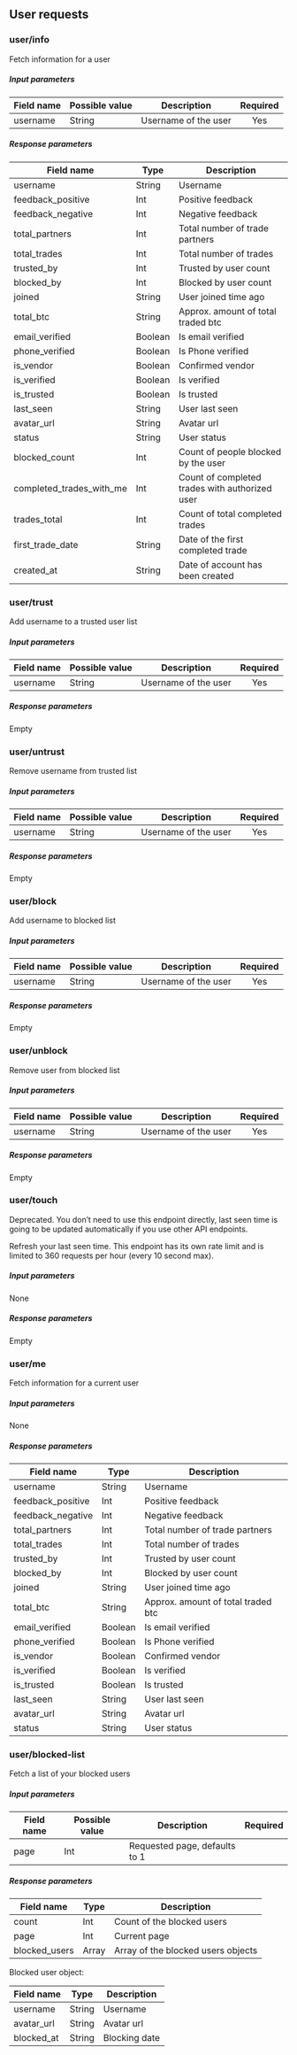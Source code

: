 ## User requests

### user/info

Fetch information for a user

##### Input parameters

| Field name    |   Possible value  | Description   | Required |
| ------------- | ----------------- | ------------- | :------: |
| username      | String            | Username of the user | Yes |

##### Response parameters

| Field name        | Type   | Description |
| ----------------- | -------| ----------- |
| username          | String | Username |
| feedback_positive | Int    | Positive feedback |
| feedback_negative | Int | Negative feedback |
| total_partners    | Int | Total number of trade partners |
| total_trades      | Int | Total number of trades |
| trusted_by        | Int | Trusted by user count |
| blocked_by        | Int | Blocked by user count |
| joined            | String | User joined time ago |
| total_btc         | String | Approx. amount of total traded btc |
| email_verified    | Boolean | Is email verified |
| phone_verified    | Boolean | Is Phone verified |
| is_vendor         | Boolean | Confirmed vendor |
| is_verified       | Boolean | Is verified |
| is_trusted        | Boolean | Is trusted |
| last_seen         | String | User last seen |
| avatar_url        | String | Avatar url | 
| status            | String | User status | 
| blocked_count     | Int    | Count of people blocked by the user | 
| completed_trades_with_me | Int | Count of completed trades with authorized user | 
| trades_total      | Int    | Count of total completed trades | 
| first_trade_date  | String | Date of the first completed trade | 
| created_at        | String | Date of account has been created | 
 
### user/trust

Add username to a trusted user list

##### Input parameters

| Field name    |   Possible value  | Description   | Required |
| ------------- | ----------------- | ------------- | :------: |
| username      | String            | Username of the user | Yes |

##### Response parameters

Empty

### user/untrust

Remove username from trusted list

##### Input parameters

| Field name    |   Possible value  | Description   | Required |
| ------------- | ----------------- | ------------- | :------: |
| username      | String            | Username of the user | Yes |

##### Response parameters

Empty

### user/block

Add username to blocked list

##### Input parameters

| Field name    |   Possible value  | Description   | Required |
| ------------- | ----------------- | ------------- | :------: |
| username      | String            | Username of the user | Yes |

##### Response parameters

Empty

### user/unblock

Remove user from blocked list

##### Input parameters

| Field name    |   Possible value  | Description   | Required |
| ------------- | ----------------- | ------------- | :------: |
| username      | String            | Username of the user | Yes |

##### Response parameters

Empty

### user/touch

Deprecated. You don’t need to use this endpoint directly, last seen time is going to be updated automatically if you use other API endpoints.

Refresh your last seen time. This endpoint has its own rate limit and is limited to 360 requests per hour (every 10 second max).

##### Input parameters

None

##### Response parameters

Empty

### user/me

Fetch information for a current user

##### Input parameters

None

##### Response parameters

| Field name        | Type   | Description |
| ----------------- | -------| ----------- |
| username          | String | Username |
| feedback_positive | Int    | Positive feedback |
| feedback_negative | Int | Negative feedback |
| total_partners    | Int | Total number of trade partners |
| total_trades      | Int | Total number of trades |
| trusted_by        | Int | Trusted by user count |
| blocked_by        | Int | Blocked by user count |
| joined            | String | User joined time ago |
| total_btc         | String | Approx. amount of total traded btc |
| email_verified    | Boolean | Is email verified |
| phone_verified    | Boolean | Is Phone verified |
| is_vendor         | Boolean | Confirmed vendor |
| is_verified       | Boolean | Is verified |
| is_trusted        | Boolean | Is trusted |
| last_seen         | String | User last seen |
| avatar_url        | String | Avatar url |
| status            | String | User status | 

### user/blocked-list

Fetch a list of your blocked users

##### Input parameters

| Field name    |   Possible value  | Description   | Required |
| ------------- | ----------------- | ------------- | :------: |
| page          | Int  | Requested page, defaults to 1 | |


##### Response parameters

| Field name    | Type   | Description |
| --------------| -------| ----------- |
| count         | Int    | Count of the blocked users |
| page          | Int    | Current page |
| blocked_users | Array  | Array of the blocked users objects |

Blocked user object:

| Field name  | Type   | Description |
| ----------- | -------| ----------- |
| username    | String | Username |
| avatar_url  | String | Avatar url |
| blocked_at  | String | Blocking date |
